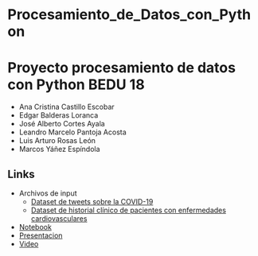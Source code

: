 # Procesamiento_de_Datos_con_Python

# Proyecto procesamiento de datos con Python BEDU 18
- Ana Cristina Castillo Escobar
- Edgar Balderas Loranca
- José Alberto Cortes Ayala
- Leandro Marcelo Pantoja Acosta
- Luis Arturo Rosas León
- Marcos Yáñez Espíndola
## Links
- Archivos de input
    - [Dataset de tweets sobre la COVID-19](https://github.com/EdgarBL3/Procesamiento_de_Datos_con_Python/blob/main/Corona_NLP_test(1).csv)
    - [Dataset de historial clínico de pacientes con enfermedades cardiovasculares](https://github.com/EdgarBL3/Procesamiento_de_Datos_con_Python/blob/main/heart_failure_clinical_records_dataset.csv)
- [Notebook](https://github.com/EdgarBL3/Procesamiento_de_Datos_con_Python/blob/main/Proyecto_Python_Fase3_Equipo11.ipynb)
- [Presentacion](https://docs.google.com/presentation/d/1YB7PH6tyK1OaaAFEn6KsbmWpPxwUidhMZSAhOLAwOGM/edit?usp=sharing)
- [Video]()
